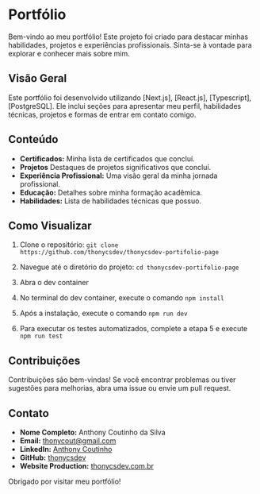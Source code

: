 # Portfólio

Bem-vindo ao meu portfólio! Este projeto foi criado para destacar minhas habilidades, projetos e experiências profissionais. Sinta-se à vontade para explorar e conhecer mais sobre mim.

## Visão Geral

Este portfólio foi desenvolvido utilizando [Next.js], [React.js], [Typescript], [PostgreSQL]. Ele inclui seções para apresentar meu perfil, habilidades técnicas, projetos e formas de entrar em contato comigo.

## Conteúdo

- **Certificados:** Minha lista de certificados que concluí.
- **Projetos** Destaques de projetos significativos que concluí.
- **Experiência Profissional:** Uma visão geral da minha jornada profissional.
- **Educação:** Detalhes sobre minha formação acadêmica.
- **Habilidades:** Lista de habilidades técnicas que possuo.

## Como Visualizar

1. Clone o repositório: `git clone https://github.com/thonycsdev/thonycsdev-portifolio-page`
2. Navegue até o diretório do projeto: `cd thonycsdev-portifolio-page`
3. Abra o dev container
4. No terminal do dev container, execute o comando `npm install`
5. Após a instalação, execute o comando `npm run dev`

6. Para executar os testes automatizados, complete a etapa 5 e execute `npm run test`

## Contribuições

Contribuições são bem-vindas! Se você encontrar problemas ou tiver sugestões para melhorias, abra uma issue ou envie um pull request.

## Contato

- **Nome Completo:** Anthony Coutinho da Silva
- **Email:** thonycout@gmail.com
- **LinkedIn:** [Anthony Coutinho](https://www.linkedin.com/in/seu-linkedin/)
- **GitHub:** [thonycsdev](https://github.com/seu-usuario)
- **Website Production:** [thonycsdev.com.br](https:www.thonycsdev.com.br)

Obrigado por visitar meu portfólio!
